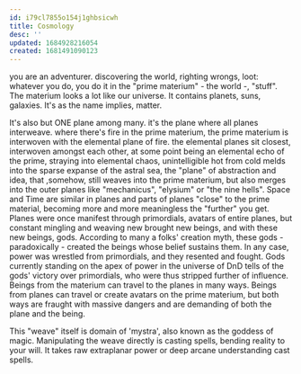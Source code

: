 ```yaml
---
id: i79cl7855o154j1ghbsicwh
title: Cosmology
desc: ''
updated: 1684928216054
created: 1681491090123
---
```


you are an adventurer. discovering the world, righting wrongs, loot:
whatever you do, you do it in the "prime materium" - the world -, "stuff".
The materium looks a lot like our universe.
It contains planets, suns, galaxies. It's as the name implies, matter.

It's also but ONE plane among many. it's the plane where all planes interweave.
where there's fire in the prime materium, the prime materium is interwoven with the elemental plane of fire.
the elemental planes sit closest, interwoven amongst each other, at some point being an elemental echo of the prime,
straying into elemental chaos,
unintelligible hot from cold melds into the sparse expanse of the astral sea, the "plane" of abstraction and idea,
that ,somehow, still weaves into the prime materium,
but also merges into the outer planes like "mechanicus", "elysium" or "the nine hells".
Space and Time are similar in planes and parts of planes "close" to the prime material,
becoming more and more meaningless the "further" you get.
Planes were once manifest through primordials, avatars of entire planes,
but constant mingling and weaving new brought new beings,
and with these new beings, gods.
According to many a folks' creation myth, these gods - paradoxically -
created the beings whose belief sustains them.
In any case, power was wrestled from primordials, and they resented and fought.
Gods currently standing on the apex of power in the universe of DnD tells of the gods' victory over primordials,
who were thus stripped further of influence.
Beings from the materium can travel to the planes in many ways.
Beings from planes can travel or create avatars on the prime materium,
but both ways are fraught with massive dangers and are demanding of both the plane and the being.

This "weave" itself is domain of 'mystra', also known as the goddess of magic.
Manipulating the weave directly is casting spells, bending reality to your will.
It takes raw extraplanar power or deep arcane understanding cast spells.
